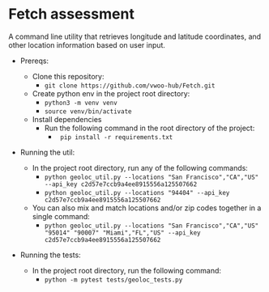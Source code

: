 # Fetch assessment
A command line utility that retrieves longitude and latitude coordinates, and other location information based on user input.

* Prereqs:
  * Clone this repository:
    * `git clone https://github.com/vwoo-hub/Fetch.git`
  * Create python env in the project root directory:
    * `python3 -m venv venv`
    * `source venv/bin/activate`
  * Install dependencies
    * Run the following command in the root directory of the project:
      * ` pip install -r requirements.txt`


* Running the util:
  * In the project root directory, run any of the following commands:
    * `python geoloc_util.py --locations "San Francisco","CA","US" --api_key c2d57e7ccb9a4ee8915556a125507662`
    * `python geoloc_util.py --locations "94404" --api_key c2d57e7ccb9a4ee8915556a125507662`
  * You can also mix and match locations and/or zip codes together in a single command:
    * `python geoloc_util.py --locations "San Francisco","CA","US" "95014" "90007" "Miami","FL","US" --api_key c2d57e7ccb9a4ee8915556a125507662`


* Running the tests:
  * In the project root directory, run the following command:
    * `python -m pytest tests/geoloc_tests.py`